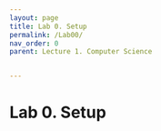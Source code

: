 ```yaml
---
layout: page
title: Lab 0. Setup
permalink: /Lab00/
nav_order: 0
parent: Lecture 1. Computer Science


---
```


# Lab 0. Setup